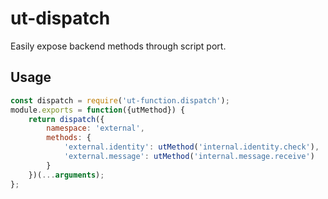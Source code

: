 # ut-dispatch

Easily expose backend methods through script port.

## Usage

```js
const dispatch = require('ut-function.dispatch');
module.exports = function({utMethod}) {
    return dispatch({
        namespace: 'external',
        methods: {
            'external.identity': utMethod('internal.identity.check'),
            'external.message': utMethod('internal.message.receive')
        }
    })(...arguments);
};
```
